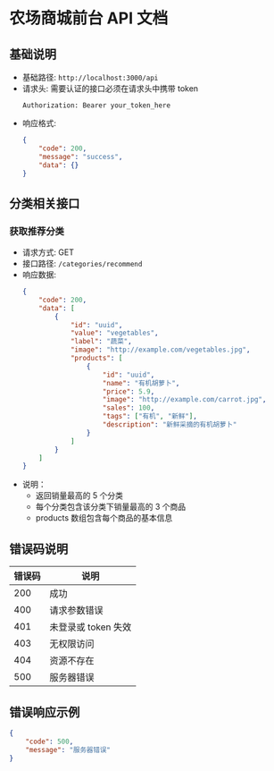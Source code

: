 # 农场商城前台 API 文档

## 基础说明

-   基础路径: `http://localhost:3000/api`
-   请求头: 需要认证的接口必须在请求头中携带 token
    ```
    Authorization: Bearer your_token_here
    ```
-   响应格式:
    ```json
    {
        "code": 200,
        "message": "success",
        "data": {}
    }
    ```

## 分类相关接口

### 获取推荐分类

-   请求方式: GET
-   接口路径: `/categories/recommend`
-   响应数据:
    ```json
    {
        "code": 200,
        "data": [
            {
                "id": "uuid",
                "value": "vegetables",
                "label": "蔬菜",
                "image": "http://example.com/vegetables.jpg",
                "products": [
                    {
                        "id": "uuid",
                        "name": "有机胡萝卜",
                        "price": 5.9,
                        "image": "http://example.com/carrot.jpg",
                        "sales": 100,
                        "tags": ["有机", "新鲜"],
                        "description": "新鲜采摘的有机胡萝卜"
                    }
                ]
            }
        ]
    }
    ```
-   说明：
    -   返回销量最高的 5 个分类
    -   每个分类包含该分类下销量最高的 3 个商品
    -   products 数组包含每个商品的基本信息

## 错误码说明

| 错误码 | 说明                |
| ------ | ------------------- |
| 200    | 成功                |
| 400    | 请求参数错误        |
| 401    | 未登录或 token 失效 |
| 403    | 无权限访问          |
| 404    | 资源不存在          |
| 500    | 服务器错误          |

## 错误响应示例

```json
{
    "code": 500,
    "message": "服务器错误"
}
```
